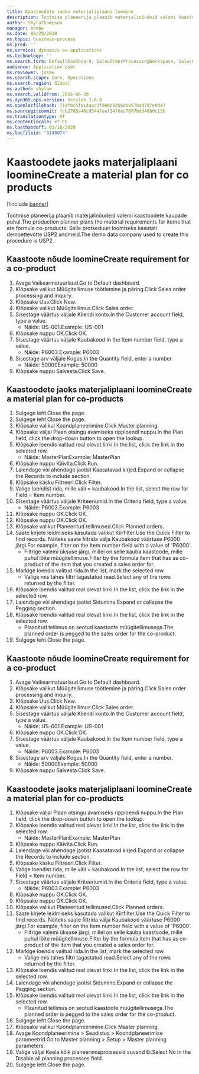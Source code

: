 ```yaml
---
title: Kaastoodete jaoks materjaliplaani loomine
description: Tootmise planeerija plaanib materjalinõudeid valemi kaastoodete kaupade puhul.
author: ShylaThompson
manager: AnnBe
ms.date: 08/29/2018
ms.topic: business-process
ms.prod: ''
ms.service: dynamics-ax-applications
ms.technology: ''
ms.search.form: DefaultDashboard, SalesOrderProcessingWorkspace, SalesCreateOrder, SalesTable, ReqCreatePlanWorkspace, ReqTransPlanCard, SysQueryForm, ReqTransPo
audience: Application User
ms.reviewer: josaw
ms.search.scope: Core, Operations
ms.search.region: Global
ms.author: shylaw
ms.search.validFrom: 2016-06-30
ms.dyn365.ops.version: Version 7.0.0
ms.openlocfilehash: 714f0c5f014aac1f006b8356de8570ad7d7e0d47
ms.sourcegitcommit: fcb27d6a46cd544feef34f6ec7607bdd46b0c12b
ms.translationtype: HT
ms.contentlocale: et-EE
ms.lasthandoff: 03/18/2020
ms.locfileid: "3148074"
---
```

# <a name="create-a-material-plan-for-co-products"></a><span data-ttu-id="ef8b4-103">Kaastoodete jaoks materjaliplaani loomine</span><span class="sxs-lookup"><span data-stu-id="ef8b4-103">Create a material plan for co products</span></span>

[!include [banner](../../includes/banner.md)]

<span data-ttu-id="ef8b4-104">Tootmise planeerija plaanib materjalinõudeid valemi kaastoodete kaupade puhul.</span><span class="sxs-lookup"><span data-stu-id="ef8b4-104">The production planner plans the material requirements for items that are formula co-products.</span></span> <span data-ttu-id="ef8b4-105">Selle protseduuri loomiseks kasutati demoettevõtte USP2 andmeid.</span><span class="sxs-lookup"><span data-stu-id="ef8b4-105">The demo data company used to create this procedure is USP2.</span></span>


## <a name="create-requirement-for-a-co-product"></a><span data-ttu-id="ef8b4-106">Kaastoote nõude loomine</span><span class="sxs-lookup"><span data-stu-id="ef8b4-106">Create requirement for a co-product</span></span>
1. <span data-ttu-id="ef8b4-107">Avage Vaikearmatuurlaud.</span><span class="sxs-lookup"><span data-stu-id="ef8b4-107">Go to Default dashboard.</span></span>
2. <span data-ttu-id="ef8b4-108">Klõpsake valikut Müügitellimuse töötlemine ja päring.</span><span class="sxs-lookup"><span data-stu-id="ef8b4-108">Click Sales order processing and inquiry.</span></span>
3. <span data-ttu-id="ef8b4-109">Klõpsake Uus.</span><span class="sxs-lookup"><span data-stu-id="ef8b4-109">Click New.</span></span>
4. <span data-ttu-id="ef8b4-110">Klõpsake valikut Müügitellimus.</span><span class="sxs-lookup"><span data-stu-id="ef8b4-110">Click Sales order.</span></span>
5. <span data-ttu-id="ef8b4-111">Sisestage väärtus väljale Kliendi konto.</span><span class="sxs-lookup"><span data-stu-id="ef8b4-111">In the Customer account field, type a value.</span></span>
    * <span data-ttu-id="ef8b4-112">Näide: US-001.</span><span class="sxs-lookup"><span data-stu-id="ef8b4-112">Example: US-001</span></span>  
6. <span data-ttu-id="ef8b4-113">Klõpsake nuppu OK.</span><span class="sxs-lookup"><span data-stu-id="ef8b4-113">Click OK.</span></span>
7. <span data-ttu-id="ef8b4-114">Sisestage väärtus väljale Kaubakood.</span><span class="sxs-lookup"><span data-stu-id="ef8b4-114">In the Item number field, type a value.</span></span>
    * <span data-ttu-id="ef8b4-115">Näide: P6003.</span><span class="sxs-lookup"><span data-stu-id="ef8b4-115">Example: P6003</span></span>  
8. <span data-ttu-id="ef8b4-116">Sisestage arv väljale Kogus.</span><span class="sxs-lookup"><span data-stu-id="ef8b4-116">In the Quantity field, enter a number.</span></span>
    * <span data-ttu-id="ef8b4-117">Näide: 50000</span><span class="sxs-lookup"><span data-stu-id="ef8b4-117">Example: 50000</span></span>  
9. <span data-ttu-id="ef8b4-118">Klõpsake nuppu Salvesta.</span><span class="sxs-lookup"><span data-stu-id="ef8b4-118">Click Save.</span></span>

## <a name="create-a-material-plan-for-co-products"></a><span data-ttu-id="ef8b4-119">Kaastoodete jaoks materjaliplaani loomine</span><span class="sxs-lookup"><span data-stu-id="ef8b4-119">Create a material plan for co-products</span></span>
1. <span data-ttu-id="ef8b4-120">Sulgege leht.</span><span class="sxs-lookup"><span data-stu-id="ef8b4-120">Close the page.</span></span>
2. <span data-ttu-id="ef8b4-121">Sulgege leht.</span><span class="sxs-lookup"><span data-stu-id="ef8b4-121">Close the page.</span></span>
3. <span data-ttu-id="ef8b4-122">Klõpsake valikul Koondplaneerimine.</span><span class="sxs-lookup"><span data-stu-id="ef8b4-122">Click Master planning.</span></span>
4. <span data-ttu-id="ef8b4-123">Klõpsake väljal Plaan otsingu avamiseks ripploendi nuppu.</span><span class="sxs-lookup"><span data-stu-id="ef8b4-123">In the Plan field, click the drop-down button to open the lookup.</span></span>
5. <span data-ttu-id="ef8b4-124">Klõpsake loendis valitud real olevat linki.</span><span class="sxs-lookup"><span data-stu-id="ef8b4-124">In the list, click the link in the selected row.</span></span>
    * <span data-ttu-id="ef8b4-125">Näide: MasterPlan</span><span class="sxs-lookup"><span data-stu-id="ef8b4-125">Example: MasterPlan</span></span>  
6. <span data-ttu-id="ef8b4-126">Klõpsake nuppu Käivita.</span><span class="sxs-lookup"><span data-stu-id="ef8b4-126">Click Run.</span></span>
7. <span data-ttu-id="ef8b4-127">Laiendage või ahendage jaotist Kaasatavad kirjed.</span><span class="sxs-lookup"><span data-stu-id="ef8b4-127">Expand or collapse the Records to include section.</span></span>
8. <span data-ttu-id="ef8b4-128">Klõpsake käsku Filtreeri.</span><span class="sxs-lookup"><span data-stu-id="ef8b4-128">Click Filter.</span></span>
9. <span data-ttu-id="ef8b4-129">Valige loendist rida, mille väli = kaubakood.</span><span class="sxs-lookup"><span data-stu-id="ef8b4-129">In the list, select the row for Field = Item number.</span></span>
10. <span data-ttu-id="ef8b4-130">Sisestage väärtus väljale Kriteeriumid.</span><span class="sxs-lookup"><span data-stu-id="ef8b4-130">In the Criteria field, type a value.</span></span>
    * <span data-ttu-id="ef8b4-131">Näide: P6003.</span><span class="sxs-lookup"><span data-stu-id="ef8b4-131">Example: P6003</span></span>  
11. <span data-ttu-id="ef8b4-132">Klõpsake nuppu OK.</span><span class="sxs-lookup"><span data-stu-id="ef8b4-132">Click OK.</span></span>
12. <span data-ttu-id="ef8b4-133">Klõpsake nuppu OK.</span><span class="sxs-lookup"><span data-stu-id="ef8b4-133">Click OK.</span></span>
13. <span data-ttu-id="ef8b4-134">Klõpsake valikut Planeeritud tellimused.</span><span class="sxs-lookup"><span data-stu-id="ef8b4-134">Click Planned orders.</span></span>
14. <span data-ttu-id="ef8b4-135">Saate kirjete leidmiseks kasutada valikut Kiirfilter.</span><span class="sxs-lookup"><span data-stu-id="ef8b4-135">Use the Quick Filter to find records.</span></span> <span data-ttu-id="ef8b4-136">Näiteks saate filtrida välja Kaubakood väärtuse P6000 järgi.</span><span class="sxs-lookup"><span data-stu-id="ef8b4-136">For example, filter on the Item number field with a value of 'P6000'.</span></span>
    * <span data-ttu-id="ef8b4-137">Filtrige valemi üksuse järgi, millel on selle kauba kaastoode, mille puhul lõite müügitellimuse.</span><span class="sxs-lookup"><span data-stu-id="ef8b4-137">Filter by the formula item that has as co-product of the item that you created a sales order for.</span></span>  
15. <span data-ttu-id="ef8b4-138">Märkige loendis valitud rida.</span><span class="sxs-lookup"><span data-stu-id="ef8b4-138">In the list, mark the selected row.</span></span>
    * <span data-ttu-id="ef8b4-139">Valige mis tahes filtri tagastatud read.</span><span class="sxs-lookup"><span data-stu-id="ef8b4-139">Select any of the rows returned by the filter.</span></span>  
16. <span data-ttu-id="ef8b4-140">Klõpsake loendis valitud real olevat linki.</span><span class="sxs-lookup"><span data-stu-id="ef8b4-140">In the list, click the link in the selected row.</span></span>
17. <span data-ttu-id="ef8b4-141">Laiendage või ahendage jaotist Sidumine.</span><span class="sxs-lookup"><span data-stu-id="ef8b4-141">Expand or collapse the Pegging section.</span></span>
18. <span data-ttu-id="ef8b4-142">Klõpsake loendis valitud real olevat linki.</span><span class="sxs-lookup"><span data-stu-id="ef8b4-142">In the list, click the link in the selected row.</span></span>
    * <span data-ttu-id="ef8b4-143">Plaanitud tellimus on seotud kaastoote müügitellimusega.</span><span class="sxs-lookup"><span data-stu-id="ef8b4-143">The planned order is pegged to the sales order for the co-product.</span></span>  
19. <span data-ttu-id="ef8b4-144">Sulgege leht.</span><span class="sxs-lookup"><span data-stu-id="ef8b4-144">Close the page.</span></span>

## <a name="create-requirement-for-a-co-product"></a><span data-ttu-id="ef8b4-145">Kaastoote nõude loomine</span><span class="sxs-lookup"><span data-stu-id="ef8b4-145">Create requirement for a co-product</span></span>
1. <span data-ttu-id="ef8b4-146">Avage Vaikearmatuurlaud.</span><span class="sxs-lookup"><span data-stu-id="ef8b4-146">Go to Default dashboard.</span></span>
2. <span data-ttu-id="ef8b4-147">Klõpsake valikut Müügitellimuse töötlemine ja päring.</span><span class="sxs-lookup"><span data-stu-id="ef8b4-147">Click Sales order processing and inquiry.</span></span>
3. <span data-ttu-id="ef8b4-148">Klõpsake Uus.</span><span class="sxs-lookup"><span data-stu-id="ef8b4-148">Click New.</span></span>
4. <span data-ttu-id="ef8b4-149">Klõpsake valikut Müügitellimus.</span><span class="sxs-lookup"><span data-stu-id="ef8b4-149">Click Sales order.</span></span>
5. <span data-ttu-id="ef8b4-150">Sisestage väärtus väljale Kliendi konto.</span><span class="sxs-lookup"><span data-stu-id="ef8b4-150">In the Customer account field, type a value.</span></span>
    * <span data-ttu-id="ef8b4-151">Näide: US-001.</span><span class="sxs-lookup"><span data-stu-id="ef8b4-151">Example: US-001</span></span>  
6. <span data-ttu-id="ef8b4-152">Klõpsake nuppu OK.</span><span class="sxs-lookup"><span data-stu-id="ef8b4-152">Click OK.</span></span>
7. <span data-ttu-id="ef8b4-153">Sisestage väärtus väljale Kaubakood.</span><span class="sxs-lookup"><span data-stu-id="ef8b4-153">In the Item number field, type a value.</span></span>
    * <span data-ttu-id="ef8b4-154">Näide: P6003.</span><span class="sxs-lookup"><span data-stu-id="ef8b4-154">Example: P6003</span></span>  
8. <span data-ttu-id="ef8b4-155">Sisestage arv väljale Kogus.</span><span class="sxs-lookup"><span data-stu-id="ef8b4-155">In the Quantity field, enter a number.</span></span>
    * <span data-ttu-id="ef8b4-156">Näide: 50000</span><span class="sxs-lookup"><span data-stu-id="ef8b4-156">Example: 50000</span></span>  
9. <span data-ttu-id="ef8b4-157">Klõpsake nuppu Salvesta.</span><span class="sxs-lookup"><span data-stu-id="ef8b4-157">Click Save.</span></span>

## <a name="create-a-material-plan-for-co-products"></a><span data-ttu-id="ef8b4-158">Kaastoodete jaoks materjaliplaani loomine</span><span class="sxs-lookup"><span data-stu-id="ef8b4-158">Create a material plan for co-products</span></span>
1. <span data-ttu-id="ef8b4-159">Klõpsake väljal Plaan otsingu avamiseks ripploendi nuppu.</span><span class="sxs-lookup"><span data-stu-id="ef8b4-159">In the Plan field, click the drop-down button to open the lookup.</span></span>
2. <span data-ttu-id="ef8b4-160">Klõpsake loendis valitud real olevat linki.</span><span class="sxs-lookup"><span data-stu-id="ef8b4-160">In the list, click the link in the selected row.</span></span>
    * <span data-ttu-id="ef8b4-161">Näide: MasterPlan</span><span class="sxs-lookup"><span data-stu-id="ef8b4-161">Example: MasterPlan</span></span>  
3. <span data-ttu-id="ef8b4-162">Klõpsake nuppu Käivita.</span><span class="sxs-lookup"><span data-stu-id="ef8b4-162">Click Run.</span></span>
4. <span data-ttu-id="ef8b4-163">Laiendage või ahendage jaotist Kaasatavad kirjed.</span><span class="sxs-lookup"><span data-stu-id="ef8b4-163">Expand or collapse the Records to include section.</span></span>
5. <span data-ttu-id="ef8b4-164">Klõpsake käsku Filtreeri.</span><span class="sxs-lookup"><span data-stu-id="ef8b4-164">Click Filter.</span></span>
6. <span data-ttu-id="ef8b4-165">Valige loendist rida, mille väli = kaubakood.</span><span class="sxs-lookup"><span data-stu-id="ef8b4-165">In the list, select the row for Field = Item number.</span></span>
7. <span data-ttu-id="ef8b4-166">Sisestage väärtus väljale Kriteeriumid.</span><span class="sxs-lookup"><span data-stu-id="ef8b4-166">In the Criteria field, type a value.</span></span>
    * <span data-ttu-id="ef8b4-167">Näide: P6003.</span><span class="sxs-lookup"><span data-stu-id="ef8b4-167">Example: P6003</span></span>  
8. <span data-ttu-id="ef8b4-168">Klõpsake nuppu OK.</span><span class="sxs-lookup"><span data-stu-id="ef8b4-168">Click OK.</span></span>
9. <span data-ttu-id="ef8b4-169">Klõpsake nuppu OK.</span><span class="sxs-lookup"><span data-stu-id="ef8b4-169">Click OK.</span></span>
10. <span data-ttu-id="ef8b4-170">Klõpsake valikut Planeeritud tellimused.</span><span class="sxs-lookup"><span data-stu-id="ef8b4-170">Click Planned orders.</span></span>
11. <span data-ttu-id="ef8b4-171">Saate kirjete leidmiseks kasutada valikut Kiirfilter.</span><span class="sxs-lookup"><span data-stu-id="ef8b4-171">Use the Quick Filter to find records.</span></span> <span data-ttu-id="ef8b4-172">Näiteks saate filtrida välja Kaubakood väärtuse P6000 järgi.</span><span class="sxs-lookup"><span data-stu-id="ef8b4-172">For example, filter on the Item number field with a value of 'P6000'.</span></span>
    * <span data-ttu-id="ef8b4-173">Filtrige valemi üksuse järgi, millel on selle kauba kaastoode, mille puhul lõite müügitellimuse.</span><span class="sxs-lookup"><span data-stu-id="ef8b4-173">Filter by the formula item that has as co-product of the item that you created a sales order for.</span></span>  
12. <span data-ttu-id="ef8b4-174">Märkige loendis valitud rida.</span><span class="sxs-lookup"><span data-stu-id="ef8b4-174">In the list, mark the selected row.</span></span>
    * <span data-ttu-id="ef8b4-175">Valige mis tahes filtri tagastatud read.</span><span class="sxs-lookup"><span data-stu-id="ef8b4-175">Select any of the rows returned by the filter.</span></span>  
13. <span data-ttu-id="ef8b4-176">Klõpsake loendis valitud real olevat linki.</span><span class="sxs-lookup"><span data-stu-id="ef8b4-176">In the list, click the link in the selected row.</span></span>
14. <span data-ttu-id="ef8b4-177">Laiendage või ahendage jaotist Sidumine.</span><span class="sxs-lookup"><span data-stu-id="ef8b4-177">Expand or collapse the Pegging section.</span></span>
15. <span data-ttu-id="ef8b4-178">Klõpsake loendis valitud real olevat linki.</span><span class="sxs-lookup"><span data-stu-id="ef8b4-178">In the list, click the link in the selected row.</span></span>
    * <span data-ttu-id="ef8b4-179">Plaanitud tellimus on seotud kaastoote müügitellimusega.</span><span class="sxs-lookup"><span data-stu-id="ef8b4-179">The planned order is pegged to the sales order for the co-product.</span></span>  
16. <span data-ttu-id="ef8b4-180">Sulgege leht.</span><span class="sxs-lookup"><span data-stu-id="ef8b4-180">Close the page.</span></span>
17. <span data-ttu-id="ef8b4-181">Klõpsake valikul Koondplaneerimine.</span><span class="sxs-lookup"><span data-stu-id="ef8b4-181">Click Master planning.</span></span>
18. <span data-ttu-id="ef8b4-182">Avage Koondplaneerimine > Seadistus > Koondplaneerimise parameetrid.</span><span class="sxs-lookup"><span data-stu-id="ef8b4-182">Go to Master planning > Setup > Master planning parameters.</span></span>
19. <span data-ttu-id="ef8b4-183">Valige väljal Keela kõik planeerimisprotsessid suvand Ei.</span><span class="sxs-lookup"><span data-stu-id="ef8b4-183">Select No in the Disable all planning processes field.</span></span>
20. <span data-ttu-id="ef8b4-184">Sulgege leht.</span><span class="sxs-lookup"><span data-stu-id="ef8b4-184">Close the page.</span></span>

